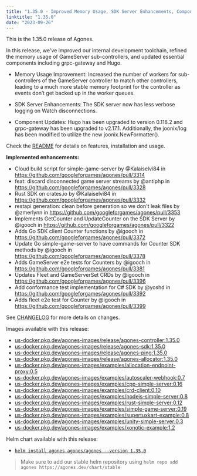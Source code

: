 ```yaml
---
title: "1.35.0 - Improved Memory Usage, SDK Server Enhancements, Component Upgrades"
linktitle: "1.35.0"
date: "2023-09-26"
---
```


This is the 1.35.0 release of Agones.

In this release, we've improved our internal development toolchain, refined the memory usage of GameServer sub-controllers, and updated essential components including grpc-gateway and Hugo.

- Memory Usage Improvement: Increased the number of workers for sub-controllers of the GameServer controller to match other controllers, leading to a much more stable memory footprint for the controller as events don’t get backed up in the worker queues.

- SDK Server Enhancements: The SDK server now has less verbose logging on Watch disconnections.

- Component Updates: Hugo has been upgraded to version 0.118.2 and grpc-gateway has been upgraded to v2.17.1. Additionally, the joonix/log has been modified to utilize the new joonix.NewFormatter().

Check the <a href="https://github.com/googleforgames/agones/tree/release-1.35.0" >README</a> for details on features, installation and usage.

**Implemented enhancements:**

- Cloud build script for simple-game-server by @Kalaiselvi84 in https://github.com/googleforgames/agones/pull/3314
- feat: discard disconnected game server streams by @antiphp in https://github.com/googleforgames/agones/pull/3328
- Rust SDK on crates.io by @Kalaiselvi84 in https://github.com/googleforgames/agones/pull/3332
- restapi generation: clean before generation so we don't leak files by @zmerlynn in https://github.com/googleforgames/agones/pull/3353
- Implements GetCounter and UpdateCounter on the SDK Server by @igooch in https://github.com/googleforgames/agones/pull/3322
- Adds Go SDK client Counter functions by @igooch in https://github.com/googleforgames/agones/pull/3372
- Update Go simple-game-server to have commands for Counter SDK methods by @igooch in https://github.com/googleforgames/agones/pull/3378
- Adds GameServer e2e tests for Counters by @igooch in https://github.com/googleforgames/agones/pull/3381
- Updates Fleet and GameServerSet CRDs by @igooch in https://github.com/googleforgames/agones/pull/3396
- Add conformance test implementation for C# SDK by @yoshd in https://github.com/googleforgames/agones/pull/3392
- Adds fleet e2e test for Counter by @igooch in https://github.com/googleforgames/agones/pull/3399

See <a href="https://github.com/googleforgames/agones/blob/release-1.35.0/CHANGELOG.md" >CHANGELOG</a> for more details on changes.

Images available with this release:

- [us-docker.pkg.dev/agones-images/release/agones-controller:1.35.0](https://us-docker.pkg.dev/agones-images/release/agones-controller:1.35.0)
- [us-docker.pkg.dev/agones-images/release/agones-sdk:1.35.0](https://us-docker.pkg.dev/agones-images/release/agones-sdk:1.35.0)
- [us-docker.pkg.dev/agones-images/release/agones-ping:1.35.0](https://us-docker.pkg.dev/agones-images/release/agones-ping:1.35.0)
- [us-docker.pkg.dev/agones-images/release/agones-allocator:1.35.0](https://us-docker.pkg.dev/agones-images/release/agones-allocator:1.35.0)
- [us-docker.pkg.dev/agones-images/examples/allocation-endpoint-proxy:0.5](https://us-docker.pkg.dev/agones-images/examples/allocation-endpoint-proxy:0.5)
- [us-docker.pkg.dev/agones-images/examples/autoscaler-webhook:0.7](https://us-docker.pkg.dev/agones-images/examples/autoscaler-webhook:0.7)
- [us-docker.pkg.dev/agones-images/examples/cpp-simple-server:0.16](https://us-docker.pkg.dev/agones-images/examples/cpp-simple-server:0.16)
- [us-docker.pkg.dev/agones-images/examples/crd-client:0.10](https://us-docker.pkg.dev/agones-images/examples/crd-client:0.10)
- [us-docker.pkg.dev/agones-images/examples/nodejs-simple-server:0.8](https://us-docker.pkg.dev/agones-images/examples/nodejs-simple-server:0.8)
- [us-docker.pkg.dev/agones-images/examples/rust-simple-server:0.12](https://us-docker.pkg.dev/agones-images/examples/rust-simple-server:0.12)
- [us-docker.pkg.dev/agones-images/examples/simple-game-server:0.19](https://us-docker.pkg.dev/agones-images/examples/simple-game-server:0.19)
- [us-docker.pkg.dev/agones-images/examples/supertuxkart-example:0.8](https://us-docker.pkg.dev/agones-images/examples/supertuxkart-example:0.8)
- [us-docker.pkg.dev/agones-images/examples/unity-simple-server:0.3](https://us-docker.pkg.dev/agones-images/examples/unity-simple-server:0.3)
- [us-docker.pkg.dev/agones-images/examples/xonotic-example:1.2](https://us-docker.pkg.dev/agones-images/examples/xonotic-example:1.2)

Helm chart available with this release:

- <a href="https://agones.dev/chart/stable/agones-1.35.0.tgz" >
  <code>helm install agones agones/agones --version 1.35.0</code></a>

> Make sure to add our stable helm repository using `helm repo add agones https://agones.dev/chart/stable`